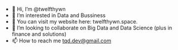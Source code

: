 - 👋 Hi, I’m @twelfthywn
- 👀 I’m interested in Data and Bussiness
- 🌱 You can visit my website here: twelfthywn.space.
- 💞️ I’m looking to collaborate on Big Data and Data Science (plus in finance and solutions)
- 📫 How to reach me tqd.dev@gmail.com

<!---
twelfthywn/twelfthywn is a ✨ special ✨ repository because its `README.md` (this file) appears on your GitHub profile.
You can click the Preview link to take a look at your changes.
--->
